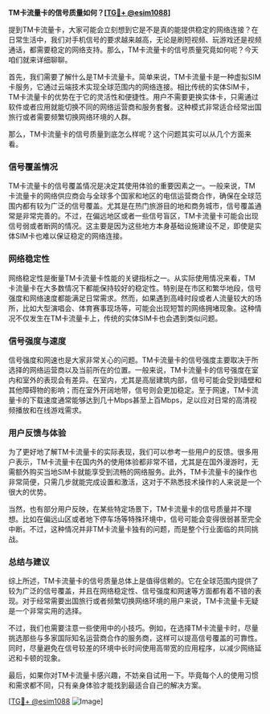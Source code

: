 **TM卡流量卡的信号质量如何？[[TG💪+ @esim1088](https://t.me/s/esim1088)]**

提到TM卡流量卡，大家可能会立刻想到它是不是真的能提供稳定的网络连接？在日常生活中，我们对手机信号的要求越来越高，无论是刷短视频、玩游戏还是视频通话，都需要稳定的网络支持。那么，TM卡流量卡的信号质量究竟如何呢？今天咱们就来详细聊聊。

首先，我们需要了解什么是TM卡流量卡。简单来说，TM卡流量卡是一种虚拟SIM卡服务，它通过云端技术实现全球范围内的网络连接。相比传统的实体SIM卡，TM卡流量卡的优势在于它的灵活性和便捷性。用户不需要更换实体卡，只需通过软件或者应用就能切换不同的网络运营商和服务套餐。这种模式非常适合经常出国旅行或者需要频繁切换网络环境的人群。

那么，TM卡流量卡的信号质量到底怎么样呢？这个问题其实可以从几个方面来看。

### 信号覆盖情况

TM卡流量卡的信号覆盖情况是决定其使用体验的重要因素之一。一般来说，TM卡流量卡的网络供应商会与全球多个国家和地区的电信运营商合作，确保在全球范围内都有较为广泛的信号覆盖。尤其是在热门旅游目的地和商务城市，信号覆盖通常是非常完善的。不过，在偏远地区或者一些信号盲区，TM卡流量卡可能会出现信号弱或者断网的情况。这主要是因为这些地方本身基础设施建设不足，即使是实体SIM卡也难以保证稳定的网络连接。

### 网络稳定性

网络稳定性是衡量TM卡流量卡性能的关键指标之一。从实际使用情况来看，TM卡流量卡在大多数情况下都能保持较好的稳定性。特别是在市区和繁华地段，信号强度和网络速度都能满足日常需求。然而，如果遇到高峰时段或者人流量较大的场所，比如大型演唱会、体育赛事现场等，可能会出现短暂的网络拥堵现象。这种情况不仅发生在TM卡流量卡上，传统的实体SIM卡也会遇到类似问题。

### 信号强度与速度

信号强度和网速也是大家非常关心的问题。TM卡流量卡的信号强度主要取决于所选择的网络运营商以及当前所在的位置。一般来说，TM卡流量卡的信号强度在室内和室外的表现会有差异。在室内，尤其是高层建筑内部，信号可能会受到墙壁和其他障碍物的影响；而在室外开阔地带，信号则会更加稳定。至于网速，TM卡流量卡的下载速度通常能够达到几十Mbps甚至上百Mbps，足以应对日常的高清视频播放和在线游戏需求。

### 用户反馈与体验

为了更好地了解TM卡流量卡的实际表现，我们可以参考一些用户的反馈。很多用户表示，TM卡流量卡在国内外的使用体验都非常不错，尤其是在国外漫游时，无需额外购买当地SIM卡就能享受到流畅的网络服务。此外，TM卡流量卡的操作也非常简便，只需几步就能完成设置和激活，这对于不熟悉技术操作的人来说是一个很大的优势。

当然，也有部分用户反映，在某些特定场景下，TM卡流量卡的信号质量并不理想。比如在偏远山区或者地下停车场等特殊环境中，信号可能会变得很弱甚至完全中断。不过，这种情况并非TM卡流量卡独有的问题，而是整个行业面临的共同挑战。

### 总结与建议

综上所述，TM卡流量卡的信号质量总体上是值得信赖的。它在全球范围内提供了较为广泛的信号覆盖，并且在网络稳定性、信号强度和网速等方面都有着不错的表现。对于经常需要出国旅行或者频繁切换网络环境的用户来说，TM卡流量卡无疑是一个非常实用的选择。

不过，我们也需要注意一些使用中的小技巧。例如，在选择TM卡流量卡时，尽量挑选那些与多家国际知名运营商合作的服务商，这样可以提高信号覆盖的可靠性。同时，尽量避免在信号较差的环境中长时间使用高带宽的应用程序，以减少网络延迟和卡顿的现象。

最后，如果你对TM卡流量卡感兴趣，不妨亲自试用一下。毕竟每个人的使用习惯和需求都不同，只有亲身体验才能找到最适合自己的解决方案。

[[TG💪+ @esim1088](https://t.me/s/esim1088) ![Image](https://i.postimg.cc/4NQfJmqS/Snipaste-2025-05-13-00-14-12.png)]